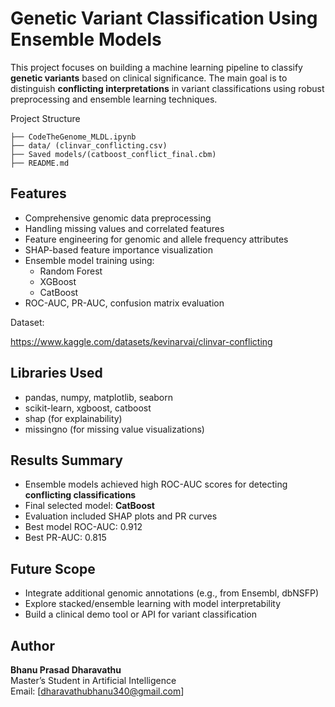Genetic Variant Classification Using Ensemble Models
=======================================================

This project focuses on building a machine learning pipeline to classify **genetic variants** based on clinical significance. The main goal is to distinguish **conflicting interpretations** in variant classifications using robust preprocessing and ensemble learning techniques.

 Project Structure

    ├── CodeTheGenome_MLDL.ipynb        
    ├── data/ (clinvar_conflicting.csv)                        
    ├── Saved models/(catboost_conflict_final.cbm)                                              
    ├── README.md                     

 Features
-----------

- Comprehensive genomic data preprocessing
- Handling missing values and correlated features
- Feature engineering for genomic and allele frequency attributes
- SHAP-based feature importance visualization
- Ensemble model training using:
  - Random Forest
  - XGBoost
  - CatBoost
- ROC-AUC, PR-AUC, confusion matrix evaluation

Dataset:

https://www.kaggle.com/datasets/kevinarvai/clinvar-conflicting

 Libraries Used
-----------------

- pandas, numpy, matplotlib, seaborn
- scikit-learn, xgboost, catboost
- shap (for explainability)
- missingno (for missing value visualizations)

Results Summary
-------------------

- Ensemble models achieved high ROC-AUC scores for detecting **conflicting classifications**
- Final selected model: **CatBoost**
- Evaluation included SHAP plots and PR curves
- Best model ROC-AUC: 0.912
- Best PR-AUC: 0.815

Future Scope
----------------

- Integrate additional genomic annotations (e.g., from Ensembl, dbNSFP)
- Explore stacked/ensemble learning with model interpretability
- Build a clinical demo tool or API for variant classification

Author
---------

**Bhanu Prasad Dharavathu**  
Master’s Student in Artificial Intelligence  
Email: [dharavathubhanu340@gmail.com]
